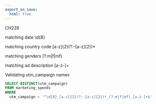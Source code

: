 ```yaml
---
export_on_save:
  html: true
---
```


CH228

matching date
\d{8}

matching country code
[a-z]{2}(?:-[a-z]{2})*

matching genders
(?:m|f|mf)

matching ad description
[a-z\-]+

Validating utm_campaign names

```sql
SELECT DISTINCT(utm_campaign)
FROM marketing_spends
WHERE
  utm_campaign ~ '^\d{8}_[a-z]{2}(?:-[a-z]{2})*_(?:m|f|mf)_[a-z-]+$'
```